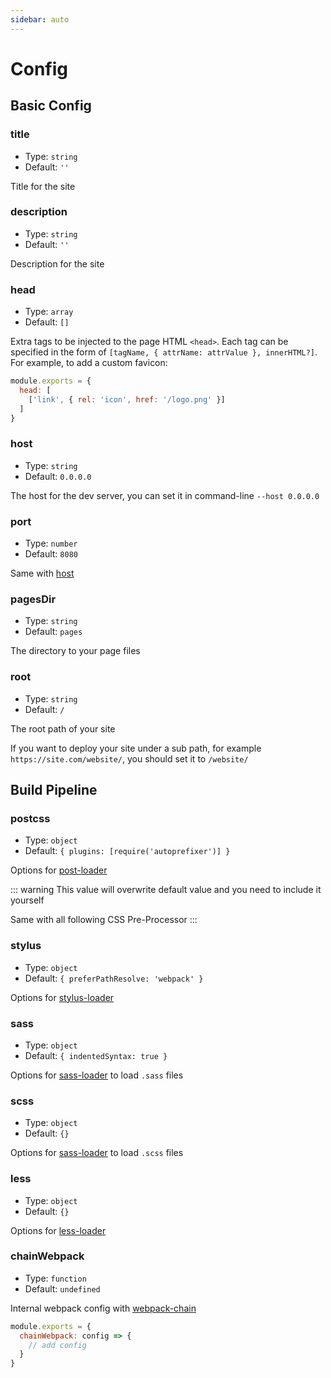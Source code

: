 ```yaml
---
sidebar: auto
---
```


# Config

## Basic Config

### title
- Type: `string`
- Default: `''`

Title for the site

### description
- Type: `string`
- Default: `''`

Description for the site

### head
- Type: `array`
- Default: `[]`

Extra tags to be injected to the page HTML `<head>`. Each tag can be specified in the form of `[tagName, { attrName: attrValue }, innerHTML?]`. For example, to add a custom favicon:

```js
module.exports = {
  head: [
    ['link', { rel: 'icon', href: '/logo.png' }]
  ]
}
```

### host
- Type: `string`
- Default: `0.0.0.0`

The host for the dev server, you can set it in command-line `--host 0.0.0.0`

### port
- Type: `number`
- Default: `8080`

Same with [host](#host)

### pagesDir
- Type: `string`
- Default: `pages`

The directory to your page files

### root
- Type: `string`
- Default: `/`

The root path of your site

If you want to deploy your site under a sub path, for example `https://site.com/website/`, you should set it to `/website/`


## Build Pipeline

### postcss
- Type: `object`
- Default: `{ plugins: [require('autoprefixer')] }`

Options for [post-loader](https://github.com/postcss/postcss-loader)

::: warning
This value will overwrite default value and you need to include it yourself

Same with all following CSS Pre-Processor
:::

### stylus
- Type: `object`
- Default: `{ preferPathResolve: 'webpack' }`

Options for [stylus-loader](https://github.com/shama/stylus-loader)

### sass
- Type: `object`
- Default: `{ indentedSyntax: true }`

Options for [sass-loader](https://github.com/webpack-contrib/sass-loader) to load `.sass` files

### scss
- Type: `object`
- Default: `{}`

Options for [sass-loader](https://github.com/webpack-contrib/sass-loader) to load `.scss` files

### less
- Type: `object`
- Default: `{}`

Options for [less-loader](https://github.com/webpack-contrib/less-loader)

### chainWebpack
- Type: `function`
- Default: `undefined`

Internal webpack config with [webpack-chain](https://github.com/neutrinojs/webpack-chain)

```js
module.exports = {
  chainWebpack: config => {
    // add config
  }
}
```